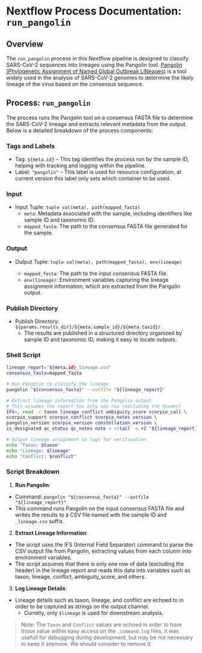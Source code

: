 # Nextflow Process Documentation: `run_pangolin`

## Overview

The `run_pangolin` process in this Nextflow pipeline is designed to classify SARS-CoV-2 sequences into lineages using the Pangolin tool. [Pangolin (Phylogenetic Assignment of Named Global Outbreak LINeages)](https://github.com/cov-lineages/pangolin) is a tool widely used in the analysis of SARS-CoV-2 genomes to determine the likely lineage of the virus based on the consensus sequence.

## Process: `run_pangolin`

The process runs the Pangolin tool on a consensus FASTA file to determine the SARS-CoV-2 lineage and extracts relevant metadata from the output. Below is a detailed breakdown of the process components:

### Tags and Labels

- Tag: `${meta.id}` – This tag identifies the process run by the sample ID, helping with tracking and logging within the pipeline.
- Label: `"pangolin"` – This label is used for resource configuration, at current version this label only sets which container to be used.

### Input

- Input Tuple: `tuple val(meta), path(mapped_fasta)`
  - `meta`: Metadata associated with the sample, including identifiers like sample ID and taxonomic ID.
  - `mapped_fasta`: The path to the consensus FASTA file generated for the sample.

### Output

- Output Tuple: `tuple val(meta), path(mapped_fasta), env(lineage)`

  - `mapped_fasta`: The path to the input consensus FASTA file.
  - `env(lineage)`: Environment variables capturing the lineage assignment information, which are extracted from the Pangolin output.

### Publish Directory

- Publish Directory: `${params.results_dir}/${meta.sample_id}/${meta.taxid}/`
  - The results are published in a structured directory organized by sample ID and taxonomic ID, making it easy to locate outputs.

### Shell Script

```bash
lineage_report="${meta.id}_lineage.csv"
consensus_fasta=mapped_fasta

# Run Pangolin to classify the lineage
pangolin "${consensus_fasta}" --outfile "${lineage_report}"

# Extract lineage information from the Pangolin output
# This assumes the report has only one row (excluding the header)
IFS=, read -r taxon lineage conflict ambiguity_score scorpio_call \
scorpio_support scorpio_conflict scorpio_notes version \
pangolin_version scorpio_version constellation_version \
is_designated qc_status qc_notes note < <(tail -n +2 "${lineage_report}")

# Output lineage assignment to logs for verification
echo "Taxon: $taxon"
echo "Lineage: $lineage"
echo "Conflict: $conflict"
```

### Script Breakdown

1. **Run Pangolin**:

- Command: `pangolin "${consensus_fasta}" --outfile "${lineage_report}"`
- This command runs Pangolin on the input consensus FASTA file and writes the results to a CSV file named with the sample ID and `_lineage.csv` suffix.

2. **Extract Lineage Information**:

- The script uses the IFS (Internal Field Separator) command to parse the CSV output file from Pangolin, extracting values from each column into environment variables.
- The script assumes that there is only one row of data (excluding the header) in the lineage report and reads this data into variables such as taxon, lineage, conflict, ambiguity_score, and others.

3. **Log Lineage Details**:

- Lineage details such as taxon, lineage, and conflict are echoed to in order to be captured as strings on the output channel.
  - Curretly, only `$lineage` is used for downstream analysis.

> Note: The `Taxon` and `Conflict` values are echoed in order to have those value within easy access on the `.command.log` files, it was usefull for debugging during development, but may be not necessary to keep it anymore. We should consider to remove it.
